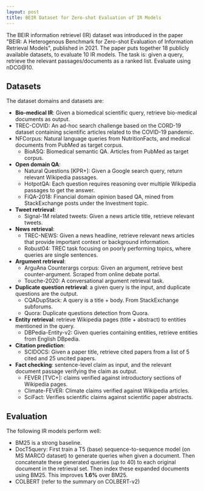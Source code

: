 ```yaml
---
layout: post
title: BEIR Dataset for Zero-shot Evaluation of IR Models
---
```


The BEIR information retrievel (IR) dataset was introduced in the paper "BEIR: A Heterogenous Benchmark for Zero-shot Evaluation of Information Retrieval Models", published in 2021. The paper puts together 18 publicly available datasets, to evaluate 10 IR models. The task is: given a query, retrieve the relevant passages/documents as a ranked list. Evaluate using nDCG@10. 

## Datasets
The dataset domains and datasets are:
* **Bio-medical IR**: Given a biomedical scientific query, retrieve bio-medical documents as output.
 * TREC-COVID: An ad-hoc search challenge based on the CORD-19 dataset containing scientific articles related to the COVID-19 pandemic.
 * NFCorpus: Natural language queries from NutritionFacts, and medical documents from PubMed as target corpus.
   * BioASQ: Biomedical semantic QA. Articles from PubMed as target corpus.  
* **Open domain QA**:
   * Natural Questions [KPR+]: Given a Google search query, return relevant Wikipedia passages.
   * HotpotQA: Each question requires reasoning over multiple Wikipedia passages to get the answer.
   * FiQA-2018: Financial domain opinion based QA, mined from StackExchange posts under the Investment topic.
* **Tweet retrieval**: 
   * Signal-1M related tweets: Given a news article title, retrieve relevant tweets.
* **News retrieval**:
   * TREC-NEWS: Given a news headline, retrieve relevant news articles that provide important context or background information.
   * Robust04: TREC task focusing on poorly performing topics, where queries are single sentences.
* **Argument retrieval**:
   * ArguAna Counterargs corpus: Given an argument, retrieve best counter-argument. Scraped from online debate portal.
   * Touche-2020: A conversational argument retrieval task.
* **Duplicate question retrieval**: a given query is the input, and duplicate questions are the output.
   * CQADupStack: A query is a title + body. From StackExchange subforums. 
   * Quora: Duplicate questions detection from Quora.
* **Entity retrieval**: retrieve Wikipedia pages (title + abstract) to entities mentioned in the query.
    * DBPedia-Entity-v2: Given queries containing entities, retrieve entities from English DBpedia.
* **Citation prediction**:
   * SCIDOCS: Given a paper title, retrieve cited papers from a list of 5 cited and 25 uncited papers.
* **Fact checking**: sentence-level claim as input, and the relevant document passage verifying the claim as output.
   * FEVER [TVC+]: claims verified against introductory sections of Wikipedia pages.
   * Climate-FEVER: Climate claims verified against Wikipedia articles.
   * SciFact: Verifies scientific claims against scientific paper abstracts. 

## Evaluation
The following IR models perform well:
* BM25 is a strong baseline.
* DocT5query: First train a T5 (base) sequence-to-sequence model (on MS MARCO dataset) to generate queries when given a document. Then concatenate these generated queries (up to 40) to each original document in the retrieval set. Then index these expanded documents using BM25. This improves **1.6%** over BM25.
* COLBERT (refer to the summary on COLBERT-v2)
